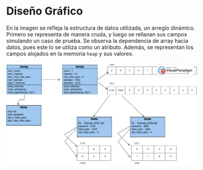  # Diseño Gráfico

En la imagen se refleja la estructura de datos utilizada, un arreglo dinámico. Primero se representa de manera cruda, y luego se rellanan sus campos simulando un caso de prueba. Se observa la dependencia de array hacia datos, pues este lo se utiliza como un atributo. Además, se representan los campos alojados en la memoria `heap` y sus valores.

![Trace](./diagrama_memoria.png)